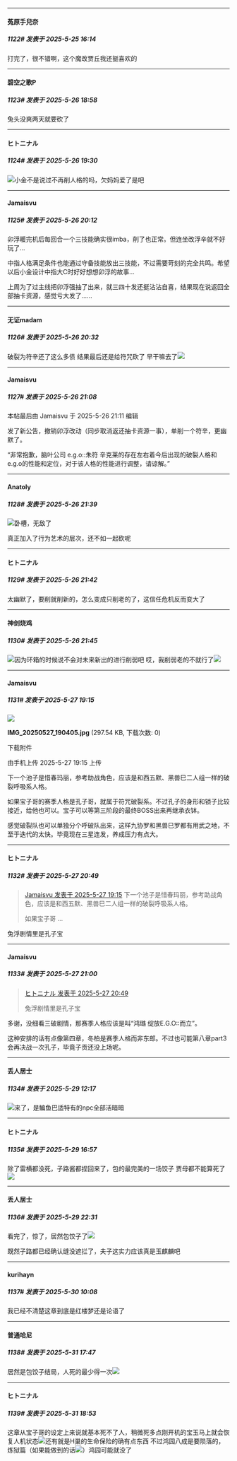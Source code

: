 ﻿
*****

####  菟原手兒奈  
##### 1122#       发表于 2025-5-25 16:14

打完了，很不错啊，这个魔改贾丘我还挺喜欢的


*****

####  碧空之歌P  
##### 1123#       发表于 2025-5-26 18:58

兔头没爽两天就要砍了


*****

####  ヒトニナル  
##### 1124#       发表于 2025-5-26 19:30

<img src="https://static.stage1st.com/image/smiley/face2017/048.png" referrerpolicy="no-referrer">小金不是说过不再削人格的吗，欠妈妈爱了是吧


*****

####  Jamaisvu  
##### 1125#       发表于 2025-5-26 20:12

卯浮暖完机后每回合一个三技能确实很imba，削了也正常。但连坐改浮辛就不好玩了...

中指人格满足条件也能通过守备技能放出三技能，不过需要苛刻的完全共鸣。希望以后小金设计中指大C时好好想想卯浮的故事...

上周为了过主线把卯浮强抽了出来，就三四十发还挺沾沾自喜，结果现在说返回全部抽卡资源，感觉亏大发了......


*****

####  无证madam  
##### 1126#       发表于 2025-5-26 20:32

破裂为符辛还了这么多债 结果最后还是给符咒砍了 早干嘛去了<img src="https://static.stage1st.com/image/smiley/face2017/001.png" referrerpolicy="no-referrer">


*****

####  Jamaisvu  
##### 1127#       发表于 2025-5-26 21:08

 本帖最后由 Jamaisvu 于 2025-5-26 21:11 编辑 

发了新公告，撤销卯浮改动（同步取消返还抽卡资源一事），单削一个符辛，更幽默了。

“非常抱歉，脑叶公司 e.g.o::朱符 辛克莱的存在左右着今后出现的破裂人格和e.g.o的性能和定位，对于该人格的性能进行调整，请谅解。”


*****

####  Anatoly  
##### 1128#       发表于 2025-5-26 21:39

<img src="https://static.stage1st.com/image/smiley/face2017/068.png" referrerpolicy="no-referrer">卧槽，无敌了

真正加入了行为艺术的层次，还不如一起砍呢

*****

####  ヒトニナル  
##### 1129#       发表于 2025-5-26 21:42

太幽默了，要削就削新的，怎么变成只削老的了，这信任危机反而变大了


*****

####  神剑烧鸡  
##### 1130#       发表于 2025-5-26 21:45

<img src="https://static.stage1st.com/image/smiley/face2017/037.png" referrerpolicy="no-referrer">因为环箱的时候说不会对未来新出的进行削弱吧
哎，我削弱老的不就行了<img src="https://static.stage1st.com/image/smiley/face2017/254.png" referrerpolicy="no-referrer">


*****

####  Jamaisvu  
##### 1131#       发表于 2025-5-27 19:15

<img src="https://img.stage1st.com/forum/202505/27/191550vfrebso4eodflo8e.jpg" referrerpolicy="no-referrer">

<strong>IMG_20250527_190405.jpg</strong> (297.54 KB, 下载次数: 0)

下载附件

由手机上传
2025-5-27 19:15 上传

下一个池子是惜春玛丽，参考助战角色，应该是和西五默、黑兽巳二人组一样的破裂呼吸系人格。

如果宝子哥的赛季人格是孔子哥，就属于符咒破裂系。不过孔子的身形和锁子比较接近，给他也可以。宝子可以等第三阶段的最终BOSS出来再继承衣钵。

感觉破裂队也可以单独分个呼破队出来，这样九协罗和黑兽巳罗都有用武之地，不至于迭代的太快。毕竟现在三星连发，养成压力有点大。


*****

####  ヒトニナル  
##### 1132#       发表于 2025-5-27 20:49

<blockquote><a href="httphttps://stage1st.com/2b/forum.php?mod=redirect&amp;goto=findpost&amp;pid=67855927&amp;ptid=2120922" target="_blank">Jamaisvu 发表于 2025-5-27 19:15</a>
下一个池子是惜春玛丽，参考助战角色，应该是和西五默、黑兽巳二人组一样的破裂呼吸系人格。

如果宝子哥 ...</blockquote>
兔浮剧情里是孔子宝


*****

####  Jamaisvu  
##### 1133#       发表于 2025-5-27 21:00

<blockquote><a href="httphttps://stage1st.com/2b/forum.php?mod=redirect&amp;goto=findpost&amp;pid=67856194&amp;ptid=2120922" target="_blank">ヒトニナル 发表于 2025-5-27 20:49</a>

兔浮剧情里是孔子宝</blockquote>
多谢，没细看三破剧情，那赛季人格应该是叫“鸿璐 绽放E.G.O::而立”。

这种安排的话有点像第四章，冬柏是赛季人格而非东郎。不过也可能第八章part3会再决战一次孔子，毕竟子贡还没上场呢。


*****

####  丢人居士  
##### 1134#       发表于 2025-5-29 12:17

<img src="https://static.stage1st.com/image/smiley/face2017/068.png" referrerpolicy="no-referrer">来了，是鳊鱼巴适特有的npc全部活暗暗


*****

####  ヒトニナル  
##### 1135#       发表于 2025-5-29 16:57

除了雷横都没死，子路酱都捏回来了，包的最完美的一场饺子
贾母都不能算死了<img src="https://static.stage1st.com/image/smiley/face2017/067.png" referrerpolicy="no-referrer">


*****

####  丢人居士  
##### 1136#       发表于 2025-5-29 22:31

看完了，惊了，居然包饺子了<img src="https://static.stage1st.com/image/smiley/face2017/107.png" referrerpolicy="no-referrer">

既然子路都已经确认缝没遮拦了，夫子这实力应该真是玉麒麟吧


*****

####  kurihayn  
##### 1137#       发表于 2025-5-30 10:08

我已经不清楚这章到底是红楼梦还是论语了


*****

####  普通哈尼  
##### 1138#       发表于 2025-5-31 17:47

居然是包饺子结局，人死的最少得一次<img src="https://static.stage1st.com/image/smiley/face2017/068.png" referrerpolicy="no-referrer">


*****

####  ヒトニナル  
##### 1139#       发表于 2025-5-31 18:53

这章从宝子哥的设定上来说就基本死不了人，稍微死多点刚开机的宝玉马上就会恢复人机状态<img src="https://static.stage1st.com/image/smiley/face2017/067.png" referrerpolicy="no-referrer">还有就是H巢的生命保险的确有点东西
不过鸿园八成是要陨落的，炼狱篇（如果能做到的话<img src="https://static.stage1st.com/image/smiley/face2017/043.png" referrerpolicy="no-referrer">）鸿园可能就没了

